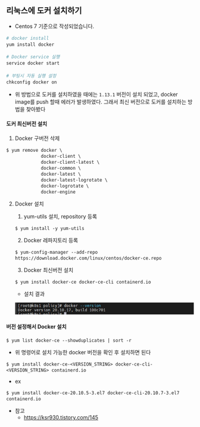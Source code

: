 ## 리눅스에 도커 설치하기

- Centos 7 기준으로 작성되었습니다.



```bash
# docker install
yum install docker

# Docker service 실행
service docker start

# 부팅시 자동 실행 설정
chkconfig docker on
```

- 위 방법으로 도커를 설치하였을 때에는 `1.13.1` 버전이 설치 되었고, docker image를 push 할때 에러가 발생하였다. 그래서 최신 버전으로 도커를 설치하는 방법을 찾아봤다



#### 도커 최신버전 설치

1. Docker 구버전 삭제

```
$ yum remove docker \
             docker-client \
             docker-client-latest \
             docker-common \
             docker-latest \
             docker-latest-logrotate \
             docker-logrotate \
             docker-engine
```

2. Docker 설치

   1. yum-utils 설치, repository  등록

   ```
   $ yum install -y yum-utils
   ```

   2. Docker 레파지토리 등록

   ```
   $ yum-config-manager --add-repo https://download.docker.com/linux/centos/docker-ce.repo
   ```

   3. Docker 최신버전 설치

   ```
   $ yum install docker-ce docker-ce-cli containerd.io
   ```

   - 설치 결과

   ![도커버전](images/도커버전.PNG)



#### 버전 설정해서 Docker 설치

```
$ yum list docker-ce --showduplicates | sort -r
```

- 위 명령어로 설치 가능한 docker 버전을 확인 후 설치하면 된다

```
$ yum install docker-ce-<VERSION_STRING> docker-ce-cli-<VERSION_STRING> containerd.io
```

- ex

```
$ yum install docker-ce-20.10.5-3.el7 docker-ce-cli-20.10.7-3.el7 containerd.io
```



- 참고
  - https://ksr930.tistory.com/145